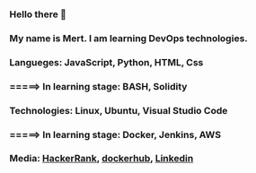 ### Hello there 👋
### My name is Mert. I am learning DevOps technologies. 

### Langueges: JavaScript, Python, HTML, Css
### =====> In learning stage: BASH, Solidity

### Technologies: Linux, Ubuntu, Visual Studio Code
### =====> In learning stage: Docker, Jenkins, AWS


### Media: [HackerRank](https://www.hackerrank.com/mert_c_tatar), [dockerhub](https://hub.docker.com/u/mrfoooster), [Linkedin](https://www.linkedin.com/in/mertcemtatar/)


<!--
**mrfoooster/mrfoooster** is a ✨ _special_ ✨ repository because its `README.md` (this file) appears on your GitHub profile.

Here are some ideas to get you started:

- 🔭 I’m currently working on ...
- 🌱 I’m currently learning ...
- 👯 I’m looking to collaborate on ...
- 🤔 I’m looking for help with ...
- 💬 Ask me about ...
- 📫 How to reach me: ...
- 😄 Pronouns: ...
- ⚡ Fun fact: ...
-->
